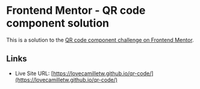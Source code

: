 # Frontend Mentor - QR code component solution

This is a solution to the [QR code component challenge on Frontend Mentor](https://www.frontendmentor.io/challenges/qr-code-component-iux_sIO_H).

## Links

- Live Site URL: [https://lovecamilletw.github.io/qr-code/](https://lovecamilletw.github.io/qr-code/)
